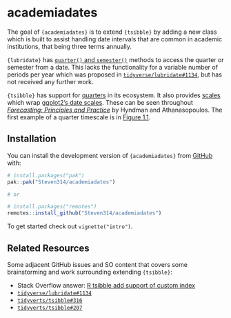 
<!-- README.md is generated from README.Rmd. Please edit that file -->

# academiadates

<!-- badges: start -->

<!-- badges: end -->

The goal of `{academiadates}` is to extend `{tsibble}` by adding a new
class which is built to assist handling date intervals that are common
in academic institutions, that being three terms annually.

`{lubridate}` has [`quarter()` and
`semester()`](https://lubridate.tidyverse.org/reference/quarter.html)
methods to access the quarter or semester from a date. This lacks the
functionality for a variable number of periods per year which was
proposed in
[`tidyverse/lubridate#1134`](https://github.com/tidyverse/lubridate/issues/1134),
but has not received any further work.

`{tsibble}` has support for
[quarters](https://tsibble.tidyverts.org/reference/year-quarter.html) in
its ecosystem. It also provides
[scales](https://tsibble.tidyverts.org/reference/tsibble-scales.html)
which wrap [ggplot2’s date
scales](https://ggplot2.tidyverse.org/reference/scale_date.html). These
can be seen throughout [*Forecasting: Principles and
Practice*](https://otexts.com/fpp3/) by Hyndman and Athanasopoulos. The
first example of a quarter timescale is in [Figure
1.1](https://otexts.com/fpp3/data-methods.html#data-methods).

## Installation

You can install the development version of `{academiadates}` from
[GitHub](https://github.com/) with:

``` r
# install.packages("pak")
pak::pak("Steven314/academiadates")

# or

# install.packages("remotes")
remotes::install_github("Steven314/academiadates")
```

To get started check out `vignette("intro")`.

## Related Resources

Some adjacent GitHub issues and SO content that covers some
brainstorming and work surrounding extending `{tsibble}`:

- Stack Overflow answer: [R tsibble add support of custom
  index](https://stackoverflow.com/questions/65846176/r-tsibble-add-support-for-custom-index)
- [`tidyverse/lubridate#1134`](https://github.com/tidyverse/lubridate/issues/1134)
- [`tidyverts/tsibble#316`](https://github.com/tidyverts/tsibble/issues/316)
- [`tidyverts/tsibble#207`](https://github.com/tidyverts/tsibble/issues/207)
